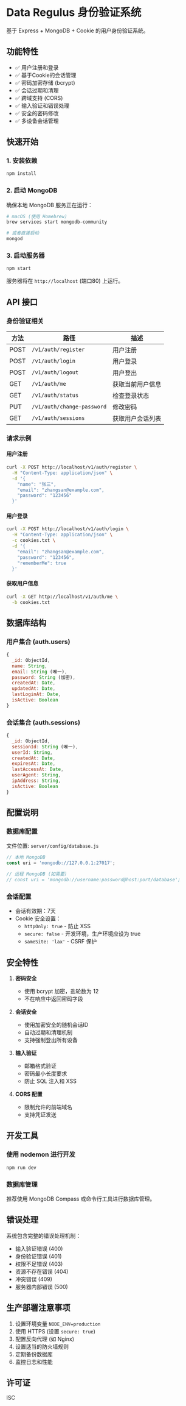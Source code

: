 # Data Regulus 身份验证系统

基于 Express + MongoDB + Cookie 的用户身份验证系统。

## 功能特性

- ✅ 用户注册和登录
- ✅ 基于Cookie的会话管理
- ✅ 密码加密存储 (bcrypt)
- ✅ 会话过期和清理
- ✅ 跨域支持 (CORS)
- ✅ 输入验证和错误处理
- ✅ 安全的密码修改
- ✅ 多设备会话管理

## 快速开始

### 1. 安装依赖

```bash
npm install
```

### 2. 启动 MongoDB

确保本地 MongoDB 服务正在运行：

```bash
# macOS (使用 Homebrew)
brew services start mongodb-community

# 或者直接启动
mongod
```

### 3. 启动服务器

```bash
npm start
```

服务器将在 `http://localhost` (端口80) 上运行。

## API 接口

### 身份验证相关

| 方法 | 路径 | 描述 |
|------|------|------|
| POST | `/v1/auth/register` | 用户注册 |
| POST | `/v1/auth/login` | 用户登录 |
| POST | `/v1/auth/logout` | 用户登出 |
| GET | `/v1/auth/me` | 获取当前用户信息 |
| GET | `/v1/auth/status` | 检查登录状态 |
| PUT | `/v1/auth/change-password` | 修改密码 |
| GET | `/v1/auth/sessions` | 获取用户会话列表 |

### 请求示例

#### 用户注册
```bash
curl -X POST http://localhost/v1/auth/register \
  -H "Content-Type: application/json" \
  -d '{
    "name": "张三",
    "email": "zhangsan@example.com",
    "password": "123456"
  }'
```

#### 用户登录
```bash
curl -X POST http://localhost/v1/auth/login \
  -H "Content-Type: application/json" \
  -c cookies.txt \
  -d '{
    "email": "zhangsan@example.com",
    "password": "123456",
    "rememberMe": true
  }'
```

#### 获取用户信息
```bash
curl -X GET http://localhost/v1/auth/me \
  -b cookies.txt
```

## 数据库结构

### 用户集合 (auth.users)
```javascript
{
  _id: ObjectId,
  name: String,
  email: String (唯一),
  password: String (加密),
  createdAt: Date,
  updatedAt: Date,
  lastLoginAt: Date,
  isActive: Boolean
}
```

### 会话集合 (auth.sessions)
```javascript
{
  _id: ObjectId,
  sessionId: String (唯一),
  userId: String,
  createdAt: Date,
  expiresAt: Date,
  lastAccessAt: Date,
  userAgent: String,
  ipAddress: String,
  isActive: Boolean
}
```

## 配置说明

### 数据库配置
文件位置: `server/config/database.js`

```javascript
// 本地 MongoDB
const uri = 'mongodb://127.0.0.1:27017';

// 远程 MongoDB (如需要)
// const uri = 'mongodb://username:password@host:port/database';
```

### 会话配置
- 会话有效期：7天
- Cookie 安全设置：
  - `httpOnly: true` - 防止 XSS
  - `secure: false` - 开发环境，生产环境应设为 true
  - `sameSite: 'lax'` - CSRF 保护

## 安全特性

1. **密码安全**
   - 使用 bcrypt 加密，盐轮数为 12
   - 不在响应中返回密码字段

2. **会话安全**
   - 使用加密安全的随机会话ID
   - 自动过期和清理机制
   - 支持强制登出所有设备

3. **输入验证**
   - 邮箱格式验证
   - 密码最小长度要求
   - 防止 SQL 注入和 XSS

4. **CORS 配置**
   - 限制允许的前端域名
   - 支持凭证发送

## 开发工具

### 使用 nodemon 进行开发
```bash
npm run dev
```

### 数据库管理
推荐使用 MongoDB Compass 或命令行工具进行数据库管理。

## 错误处理

系统包含完整的错误处理机制：

- 输入验证错误 (400)
- 身份验证错误 (401)
- 权限不足错误 (403)
- 资源不存在错误 (404)
- 冲突错误 (409)
- 服务器内部错误 (500)

## 生产部署注意事项

1. 设置环境变量 `NODE_ENV=production`
2. 使用 HTTPS (设置 `secure: true`)
3. 配置反向代理 (如 Nginx)
4. 设置适当的防火墙规则
5. 定期备份数据库
6. 监控日志和性能

## 许可证

ISC 